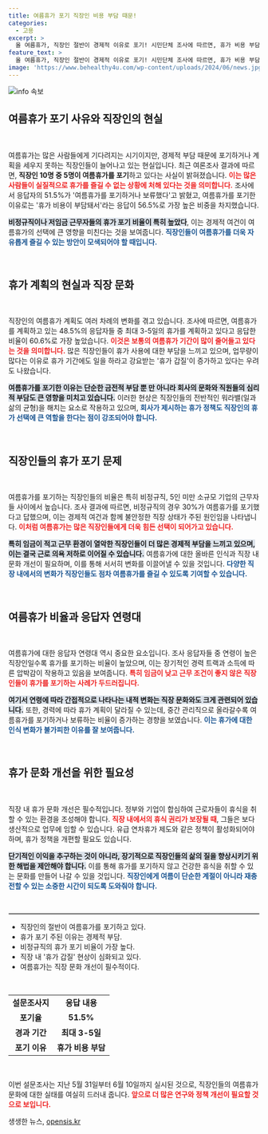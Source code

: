 ```yaml
---
title: 여름휴가 포기 직장인 비용 부담 때문!
categories:
  - 고용
excerpt: >
  올 여름휴가, 직장인 절반이 경제적 이유로 포기! 시민단체 조사에 따르면, 휴가 비용 부담이 절대 다수의 직장인을 괴롭히고 있다. 과연 여름휴가는 꿈일 뿐일까?
feature_text: >
  올 여름휴가, 직장인 절반이 경제적 이유로 포기! 시민단체 조사에 따르면, 휴가 비용 부담이 절대 다수의 직장인을 괴롭히고 있다. 과연 여름휴가는 꿈일 뿐일까?
image: 'https://www.behealthy4u.com/wp-content/uploads/2024/06/news.jpg'
---
```


<p><img src="https://www.behealthy4u.com/wp-content/uploads/2024/06/news.jpg" alt="info 속보" /></p>

<h2 data-ke-size="size26">여름휴가 포기 사유와 직장인의 현실</h2>

<p data-ke-size="size16">&nbsp;</p>

<p>여름휴가는 많은 사람들에게 기다려지는 시기이지만, 경제적 부담 때문에 포기하거나 계획을 세우지 못하는 직장인들이 늘어나고 있는 현실입니다. 최근 여론조사 결과에 따르면, <strong>직장인 10명 중 5명이 여름휴가를 포기</strong>하고 있다는 사실이 밝혀졌습니다. <b><span style="color: #ee2323;">이는 많은 사람들이 실질적으로 휴가를 즐길 수 없는 상황에 처해 있다는 것을 의미합니다.</span></b> 조사에서 응답자의 51.5%가 '여름휴가를 포기하거나 보류했다'고 밝혔고, 여름휴가를 포기한 이유로는 '휴가 비용이 부담돼서'라는 응답이 56.5%로 가장 높은 비중을 차지했습니다.</p>

<p><b><span style="background-color: #21538527;">비정규직이나 저임금 근무자들의 휴가 포기 비율이 특히 높았다</span></b>, 이는 경제적 여건이 여름휴가의 선택에 큰 영향을 미친다는 것을 보여줍니다. <b><span style="color: #1a5490;">직장인들이 여름휴가를 더욱 자유롭게 즐길 수 있는 방안이 모색되어야 할 때입니다.</span></b></p>

<p data-ke-size="size16">&nbsp;</p>

<h2 data-ke-size="size26">휴가 계획의 현실과 직장 문화</h2>

<p data-ke-size="size16">&nbsp;</p>

<p>직장인의 여름휴가 계획도 여러 차례의 변화를 겪고 있습니다. 조사에 따르면, 여름휴가를 계획하고 있는 48.5%의 응답자들 중 최대 3-5일의 휴가를 계획하고 있다고 응답한 비율이 60.6%로 가장 높았습니다. <b><span style="color: #ee2323;">이것은 보통의 여름휴가 기간이 많이 줄어들고 있다는 것을 의미합니다.</span></b> 많은 직장인들이 휴가 사용에 대한 부담을 느끼고 있으며, 업무량이 많다는 이유로 휴가 기간에도 일을 하라고 강요받는 '휴가 갑질'이 증가하고 있다는 우려도 나왔습니다.</p>

<p><b><span style="background-color: #21538527;">여름휴가를 포기한 이유는 단순한 금전적 부담 뿐 만 아니라 회사의 문화와 직원들의 심리적 부담도 큰 영향을 미치고 있습니다.</span></b> 이러한 현상은 직장인들의 전반적인 워라밸(일과 삶의 균형)을 해치는 요소로 작용하고 있으며, <b><span style="color: #1a5490;">회사가 제시하는 휴가 정책도 직장인의 휴가 선택에 큰 역할을 한다는 점이 강조되어야 합니다.</span></b></p>

<p data-ke-size="size16">&nbsp;</p>

<h2 data-ke-size="size26">직장인들의 휴가 포기 문제</h2>

<p data-ke-size="size16">&nbsp;</p>

<p>여름휴가를 포기하는 직장인들의 비율은 특히 비정규직, 5인 미만 소규모 기업의 근무자들 사이에서 높습니다. 조사 결과에 따르면, 비정규직의 경우 30%가 여름휴가를 포기했다고 답했으며, 이는 경제적 여건과 함께 불안정한 직장 상태가 주된 원인임을 나타냅니다. <b><span style="color: #ee2323;">이처럼 여름휴가는 많은 직장인들에게 더욱 힘든 선택이 되어가고 있습니다.</span></b></p>

<p><b><span style="background-color: #21538527;">특히 임금이 적고 근무 환경이 열악한 직장인들이 더 많은 경제적 부담을 느끼고 있으며, 이는 결국 근로 의욕 저하로 이어질 수 있습니다.</span></b> 여름휴가에 대한 올바른 인식과 직장 내 문화 개선이 필요하며, 이를 통해 서서히 변화를 이끌어낼 수 있을 것입니다. <b><span style="color: #1a5490;">다양한 직장 내에서의 변화가 직장인들도 점차 여름휴가를 즐길 수 있도록 기여할 수 있습니다.</span></b></p>

<p data-ke-size="size16">&nbsp;</p>

<h2 data-ke-size="size26">여름휴가 비율과 응답자 연령대</h2>

<p data-ke-size="size16">&nbsp;</p>

<p>여름휴가에 대한 응답자 연령대 역시 중요한 요소입니다. 조사 응답자들 중 연령이 높은 직장인일수록 휴가를 포기하는 비율이 높았으며, 이는 장기적인 경력 트랙과 소득에 따른 압박감이 작용하고 있음을 보여줍니다. <b><span style="color: #ee2323;">특히 임금이 낮고 근무 조건이 좋지 않은 직장인들이 휴가를 포기하는 사례가 두드러집니다.</span></b></p>

<p><b><span style="background-color: #21538527;">여기서 연령에 따라 간접적으로 나타나는 내적 변화는 직장 문화와도 크게 관련되어 있습니다.</span></b> 또한, 경력에 따라 휴가 계획이 달라질 수 있는데, 중간 관리직으로 올라갈수록 여름휴가를 포기하거나 보류하는 비율이 증가하는 경향을 보였습니다. <b><span style="color: #1a5490;">이는 휴가에 대한 인식 변화가 불가피한 이유를 잘 보여줍니다.</span></b></p>

<p data-ke-size="size16">&nbsp;</p>

<h2 data-ke-size="size26">휴가 문화 개선을 위한 필요성</h2>

<p data-ke-size="size16">&nbsp;</p>

<p>직장 내 휴가 문화 개선은 필수적입니다. 정부와 기업이 합심하여 근로자들이 휴식을 취할 수 있는 환경을 조성해야 합니다. <b><span style="color: #ee2323;">직장 내에서의 휴식 권리가 보장될 때</span></b>, 그들은 보다 생산적으로 업무에 임할 수 있습니다. 유급 연차휴가 제도와 같은 정책이 활성화되어야 하며, 휴가 정책을 개편할 필요도 있습니다.</p>

<p><b><span style="background-color: #21538527;">단기적인 이익을 추구하는 것이 아니라, 장기적으로 직장인들의 삶의 질을 향상시키기 위한 해법을 제안해야 합니다.</span></b> 이를 통해 휴가를 포기하지 않고 건강한 휴식을 취할 수 있는 문화를 만들어 나갈 수 있을 것입니다. <b><span style="color: #1a5490;">직장인에게 여름이 단순한 계절이 아니라 재충전할 수 있는 소중한 시간이 되도록 도와줘야 합니다.</span></b></p>

<p data-ke-size="size16">&nbsp;</p>

<hr style="border: 1px solid #ccc;" />

<ul>
    <li>직장인의 절반이 여름휴가를 포기하고 있다.</li>
    <li>휴가 포기 주된 이유는 경제적 부담.</li>
    <li>비정규직의 휴가 포기 비율이 가장 높다.</li>
    <li>직장 내 '휴가 갑질' 현상이 심화되고 있다.</li>
    <li>여름휴가는 직장 문화 개선이 필수적이다.</li>
</ul>

<p data-ke-size="size16">&nbsp;</p>

<table style="width: 100%;">
    <tr>
        <td style="text-align: center; height: 17px;"><b>설문조사지</b></td>
        <td style="text-align: center; height: 17px;"><b>응답 내용</b></td>
    </tr>
    <tr>
        <td style="text-align: center; height: 17px;"><b>포기율</b></td>
        <td style="text-align: center; height: 17px;"><b>51.5%</b></td>
    </tr>
    <tr>
        <td style="text-align: center; height: 17px;"><b>경과 기간</b></td>
        <td style="text-align: center; height: 17px;"><b>최대 3-5일</b></td>
    </tr>
    <tr>
        <td style="text-align: center; height: 17px;"><b>포기 이유</b></td>
        <td style="text-align: center; height: 17px;"><b>휴가 비용 부담</b></td>
    </tr>
</table>

<p data-ke-size="size16">&nbsp;</p> 

<p>이번 설문조사는 지난 5월 31일부터 6월 10일까지 실시된 것으로, 직장인들의 여름휴가 문화에 대한 실태를 여실히 드러내 줍니다. <b><span style="color: #ee2323;">앞으로 더 많은 연구와 정책 개선이 필요할 것으로 보입니다.</span></b></p>
생생한 뉴스, <a href="https://opensis.kr" rel="dofollow">opensis.kr</a>


